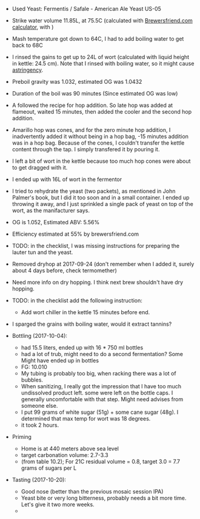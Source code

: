 * Used Yeast: Fermentis / Safale - American Ale Yeast US-05
* Strike water volume 11.85L, at 75.5C (calculated with [Brewersfriend.com calculator](https://www.brewersfriend.com/mash/), with ) 
* Mash temperature got down to 64C, I had to add boiling water to get back to 68C
* I rinsed the gains to get up to 24L of wort (calculated with liquid height in kettle: 24.5 cm). Note that I rinsed with boiling water, so it might cause [astringency](http://beersmith.com/blog/2015/10/25/astringency-from-grains-oversparging-and-hot-sparging-your-beer/).
* Preboil gravity was 1.032, estimated OG was 1.0432
* Duration of the boil was 90 minutes (Since estimated OG was low)
* A followed the recipe for hop addition. So late hop was added at flameout, waited 15 minutes, then added the cooler and the second hop addition.
* Amarillo hop was cones, and for the zero minute hop addition, I inadvertently added it without being in a hop bag, -15 minutes addition was in a hop bag. Because of the cones, I couldn't transfer the kettle content through the tap. I simply transfered it by pouring it.
* I left a bit of wort in the kettle because too much hop cones were about to get dragged with it.
* I ended up with 16L of wort in the fermentor
* I tried to rehydrate the yeast (two packets), as mentioned in John Palmer's book, but I did it too soon and in a small container. I ended up throwing it away, and I just sprinkled a single pack of yeast on top of the wort, as the manifacturer says.
* OG is 1.052, Estimated ABV: 5.56%
* Efficiency estimated at 55% by brewersfriend.com
* TODO: in the checklist, I was missing instructions for preparing the lauter tun and the yeast.
* Removed dryhop at 2017-09-24 (don't remember when I added it, surely about 4 days before, check termomether)
* Need more info on dry hopping. I think next brew shouldn't have dry hopping.
* TODO: in the checklist add the following instruction:
   * Add wort chiller in the kettle 15 minutes before end.
* I sparged the grains with boiling water, would it extract tannins?


* Bottling (2017-10-04):
    * had 15.5 liters, ended up with 16 * 750 ml bottles
    * had a lot of trub, might need to do a second fermentation? Some Might have ended up in bottles
    * FG: 10.010 
    * My tubing is probably too big, when racking there was a lot of bubbles.
    * When sanitizing, I really got the impression that I have too much undissolved product left. some were left on the bottle caps. I generally uncomfortable with that step. Might need advises from someone else.
    * I put 99 grams of white sugar (51g) + some cane sugar (48g). I determined that max temp for wort was 18 degrees.
    * it took 2 hours.
* Priming
   * Home is at 440 meters above sea level
   * target carbonation volume: 2.7-3.3
   * (from table 10.2); For 21C residual volume = 0.8, target 3.0 = 7.7 grams of sugars per L
   
* Tasting (2017-10-20): 
   * Good nose (better than the previous mosaic session IPA)
   * Yeast bite or very long bitterness, probably needs a bit more time. Let's give it two more weeks.
   * 
